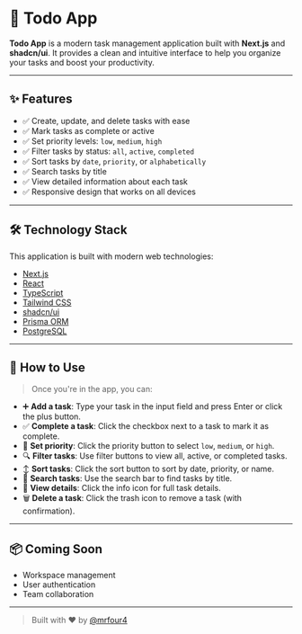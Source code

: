 # 📝 Todo App

**Todo App** is a modern task management application built with **Next.js** and **shadcn/ui**. It provides a clean and intuitive interface to help you organize your tasks and boost your productivity.

---

## ✨ Features

- ✅ Create, update, and delete tasks with ease
- ✅ Mark tasks as complete or active
- ✅ Set priority levels: `low`, `medium`, `high`
- ✅ Filter tasks by status: `all`, `active`, `completed`
- ✅ Sort tasks by `date`, `priority`, or `alphabetically`
- ✅ Search tasks by title
- ✅ View detailed information about each task
- ✅ Responsive design that works on all devices

---

## 🛠 Technology Stack

This application is built with modern web technologies:

- [Next.js](https://nextjs.org/)
- [React](https://react.dev/)
- [TypeScript](https://www.typescriptlang.org/)
- [Tailwind CSS](https://tailwindcss.com/)
- [shadcn/ui](https://ui.shadcn.com/)
- [Prisma ORM](https://www.prisma.io/)
- [PostgreSQL](https://www.postgresql.org/)

---

## 📖 How to Use

> Once you're in the app, you can:

- ➕ **Add a task**: Type your task in the input field and press Enter or click the plus button.
- ✅ **Complete a task**: Click the checkbox next to a task to mark it as complete.
- 🚩 **Set priority**: Click the priority button to select `low`, `medium`, or `high`.
- 🔍 **Filter tasks**: Use filter buttons to view all, active, or completed tasks.
- ↕️ **Sort tasks**: Click the sort button to sort by date, priority, or name.
- 🔎 **Search tasks**: Use the search bar to find tasks by title.
- 📝 **View details**: Click the info icon for full task details.
- 🗑 **Delete a task**: Click the trash icon to remove a task (with confirmation).

---

## 📦 Coming Soon

- Workspace management
- User authentication
- Team collaboration

---

> Built with ❤️ by [@mrfour4](https://github.com/mrfour4)
